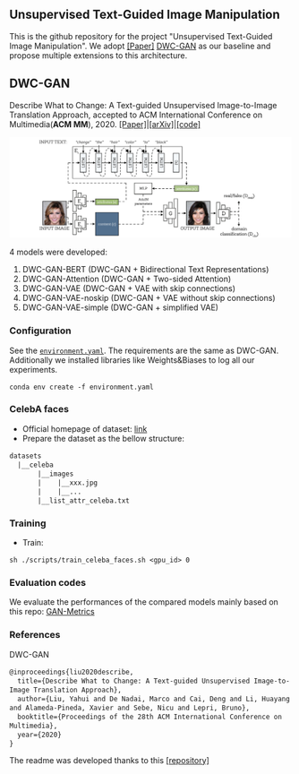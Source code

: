 ## Unsupervised Text-Guided Image Manipulation

This is the github repository for the project "Unsupervised Text-Guided Image Manipulation". We adopt [[Paper]](https://dl.acm.org/doi/pdf/10.1145/3394171.3413505) [DWC-GAN](https://dl.acm.org/doi/pdf/10.1145/3394171.3413505) as our baseline and propose multiple extensions to this architecture. 

## DWC-GAN

Describe What to Change: A Text-guided Unsupervised Image-to-Image Translation Approach, accepted to ACM International Conference on Multimedia(**ACM MM**), 2020. [[Paper]](https://dl.acm.org/doi/pdf/10.1145/3394171.3413505)|[[arXiv]](https://arxiv.org/abs/2008.04200)|[[code]](https://github.com/yhlleo/DWC-GAN)

![](./figures/framework.png)


4 models were developed: 
1. DWC-GAN-BERT (DWC-GAN + Bidirectional Text Representations)
2. DWC-GAN-Attention (DWC-GAN + Two-sided Attention)
3. DWC-GAN-VAE (DWC-GAN + VAE with skip connections)
4. DWC-GAN-VAE-noskip (DWC-GAN + VAE without skip connections)
5. DWC-GAN-VAE-simple (DWC-GAN + simplified VAE)


### Configuration

See the [`environment.yaml`](./environment.yaml). The requirements are the same as DWC-GAN. Additionally we installed libraries like Weights&Biases to log all our experiments.

```
conda env create -f environment.yaml
```

### CelebA faces

 - Official homepage of dataset: [link](http://mmlab.ie.cuhk.edu.hk/projects/CelebA.html) 
 - Prepare the dataset as the bellow structure:

```
datasets
  |__celeba
       |__images
       |    |__xxx.jpg
       |    |__...
       |__list_attr_celeba.txt
```


### Training 

 - Train:

```
sh ./scripts/train_celeba_faces.sh <gpu_id> 0
```

### Evaluation codes

We evaluate the performances of the compared models mainly based on this repo: [GAN-Metrics](https://github.com/yhlleo/GAN-Metrics)


### References

DWC-GAN

```
@inproceedings{liu2020describe,
  title={Describe What to Change: A Text-guided Unsupervised Image-to-Image Translation Approach},
  author={Liu, Yahui and De Nadai, Marco and Cai, Deng and Li, Huayang and Alameda-Pineda, Xavier and Sebe, Nicu and Lepri, Bruno},
  booktitle={Proceedings of the 28th ACM International Conference on Multimedia},
  year={2020}
}
```


The readme was developed thanks to this [[repository]](https://github.com/namratadeka/scene-rearrangement/blob/main/README.md)
